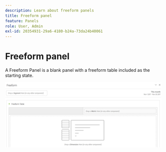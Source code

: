 ```yaml
---
description: Learn about freeform panels
title: Freeform panel
feature: Panels
role: User, Admin
exl-id: 20354931-29a6-4180-b24a-73da24b40061
---
```

# Freeform panel

A Freeform Panel is a blank panel with a freeform table included as the starting state.

![](assets/freeform-panel.png)
